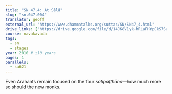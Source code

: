 ```yaml
---
title: "SN 47.4: At Sālā"
slug: "sn.047.004"
translator: geoff
external_url: "https://www.dhammatalks.org/suttas/SN/SN47_4.html"
drive_links: ["https://drive.google.com/file/d/14JK8V1yk-hRLaFHYpCkS7SzVVmrH_6cu/view?usp=drivesdk"]
course: navakavada
tags:
  - sn
  - stages
year: 2010 # ±10 years
pages: 1
parallels:
  - sa621
---
```


Even Arahants remain focused on the four *satipaṭṭhāna*—how much more so should the new monks.

